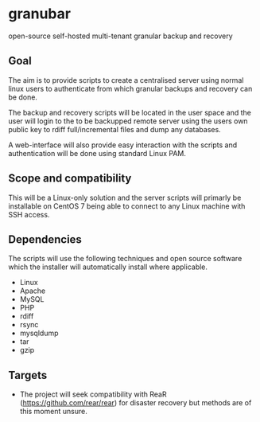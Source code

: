 # granubar
open-source self-hosted multi-tenant granular backup and recovery

## Goal
The aim is to provide scripts to create a centralised server using normal linux users to authenticate from which granular backups and recovery can be done.

The backup and recovery scripts will be located in the user space and the user will login to the to be backupped remote server using the users own public key to rdiff full/incremental files and dump any databases.

A web-interface will also provide easy interaction with the scripts and authentication will be done using standard Linux PAM.

## Scope and compatibility
This will be a Linux-only solution and the server scripts will primarly be installable on CentOS 7 being able to connect to any Linux machine with SSH access.

## Dependencies
The scripts will use the following techniques and open source software which the installer will automatically install where applicable.
* Linux
* Apache
* MySQL
* PHP
* rdiff
* rsync
* mysqldump
* tar
* gzip

## Targets
* The project will seek compatibility with ReaR (https://github.com/rear/rear) for disaster recovery but methods are of this moment unsure.
